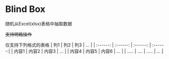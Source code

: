 # Blind Box 
随机从Excel(xlsx)表格中抽取数据

~~支持明箱操作~~

仅支持下列格式的表格
|   列1   |   列2   |   列3  |   ...  |
| :------: | :------: | :------: | :------:|
|  内容1   |   内容2  |   内容3  |   ...   |
|  内容4   |   内容5  |   内容6  |   ...   |
|  .....   |   ....   |   .....  |   ...   |